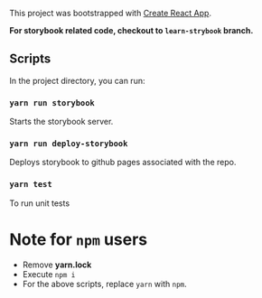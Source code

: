 This project was bootstrapped with [Create React App](https://github.com/facebook/create-react-app).

**For storybook related code, checkout to `learn-strybook` branch.**

## Scripts

In the project directory, you can run:

### `yarn run storybook`

Starts the storybook server.<br />

### `yarn run deploy-storybook`

Deploys storybook to github pages associated with the repo.<br />

### `yarn test`

To run unit tests

# Note for `npm` users

- Remove **yarn.lock**
- Execute `npm i`
- For the above scripts, replace `yarn` with `npm`.
